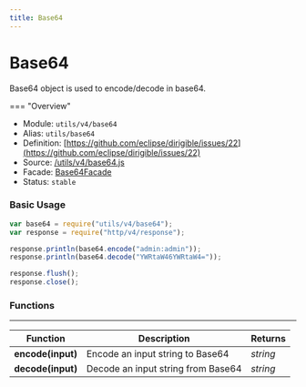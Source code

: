 ```yaml
---
title: Base64
---
```


Base64
===

Base64 object is used to encode/decode in base64.

=== "Overview"
- Module: `utils/v4/base64`
- Alias: `utils/base64`
- Definition: [https://github.com/eclipse/dirigible/issues/22](https://github.com/eclipse/dirigible/issues/22)
- Source: [/utils/v4/base64.js](https://github.com/dirigiblelabs/api-utils/blob/master/utils/v4/base64.js)
- Facade: [Base64Facade](https://github.com/eclipse/dirigible/blob/master/api/api-facade/api-utils/src/main/java/org/eclipse/dirigible/api/v3/utils/Base64Facade.java)
- Status: `stable`

### Basic Usage

```javascript
var base64 = require("utils/v4/base64");
var response = require("http/v4/response");

response.println(base64.encode("admin:admin"));
response.println(base64.decode("YWRtaW46YWRtaW4="));

response.flush();
response.close();
```

### Functions

---

Function     | Description | Returns
------------ | ----------- | --------
**encode(input)**   | Encode an input string to Base64 | *string*
**decode(input)**   | Decode an input string from Base64 | *string*
